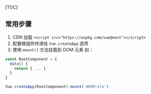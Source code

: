 [TOC]

## 常用步骤
1. CDN 加载 `<script src="https://unpkg.com/vue@next"></script>`
2. 配置根组件传递给 `Vue.createApp` 选项
3. 使用 `mount()` 方法挂载到 DOM 元素
如：
```js
const RootComponent = {
  data() {
    return { ... }
  }
}

Vue.createApp(RootComponent).mount('#DOM-ele')
```
